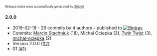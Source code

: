 <sup><sup>*Release notes were automatically generated by [Shipkit](http://shipkit.org/)*</sup></sup>

#### 2.0.0
 - 2019-02-18 - 26 commits by 4 authors - published to [![Bintray](https://img.shields.io/badge/Bintray-2.0.0-green.svg)](https://bintray.com/shipkit-bootstrap/bootstrap/maven/2.0.0)
 - Commits: [Marcin Stachniuk](https://github.com/mstachniuk) (18), Michal Ociepka (3), [Twin Twist](https://github.com/TwinTwist) (3), [michal-ociepka](https://github.com/michal-ociepka) (2)
 - Version 2.0.0 [(#2)](https://github.com/michal-ociepka/shipkit-workshop-5/pull/2)
 - 01 [(#1)](https://github.com/michal-ociepka/shipkit-workshop-5/pull/1)

